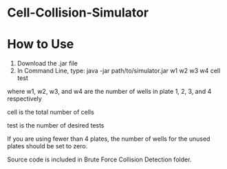 # Cell-Collision-Simulator

# How to Use

1. Download the .jar file
2. In Command Line, type:
  java -jar path/to/simulator.jar w1 w2 w3 w4 cell test
  
  where w1, w2, w3, and w4 are the number of wells in plate 1, 2, 3, and 4 respectively
  
  cell is the total number of cells
  
  test is the number of desired tests
  
  If you are using fewer than 4 plates, the number of wells for the unused plates should be set to zero.
  
Source code is included in Brute Force Collision Detection folder.  
  
